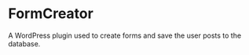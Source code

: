 FormCreator
===========

A WordPress plugin used to create forms and save the user posts to the database.
